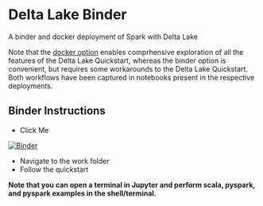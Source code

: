 # Delta Lake Binder

A binder and docker deployment of Spark with Delta Lake

Note that the [docker option](../quickstart_containers) enables comprhensive exploration of all the features of the Delta Lake Quickstart, whereas the binder option is convenient, but requires some workarounds to the Delta Lake Quickstart.  Both workflows have been captured in notebooks present in the respective deployments.

## Binder Instructions

- Click Me

[![Binder](https://mybinder.org/badge_logo.svg)](https://mybinder.org/v2/gh/baumanab/delta/feature-binderhub_quickstart)

- Navigate to the work folder
- Follow the quickstart

**Note that you can open a terminal in Jupyter and perform scala, pyspark, and pyspark examples in the shell/terminal.**
